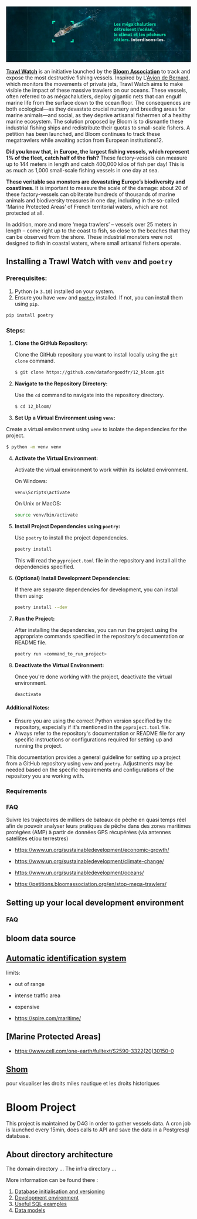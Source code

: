 ![banner](images/banner.png)

**[Trawl Watch](https://twitter.com/TrawlWatch)** is an initiative launched by the **[Bloom Association](https://www.bloomassociation.org/en/)** to track and expose the most destructive fishing vessels. Inspired by L’[Avion de Bernard](https://www.instagram.com/laviondebernard/), which monitors the movements of private jets, Trawl Watch aims to make visible the impact of these massive trawlers on our oceans. These vessels, often referred to as mégachalutiers, deploy gigantic nets that can engulf marine life from the surface down to the ocean floor. The consequences are both ecological—as they devastate crucial nursery and breeding areas for marine animals—and social, as they deprive artisanal fishermen of a healthy marine ecosystem. The solution proposed by Bloom is to dismantle these industrial fishing ships and redistribute their quotas to small-scale fishers. A petition has been launched, and Bloom continues to track these megatrawlers while awaiting action from European institutions12.

**Did you know that, in Europe, the largest fishing vessels, which represent 1% of the fleet, catch half of the fish?** These factory-vessels can measure up to 144 meters in length and catch 400,000 kilos of fish per day! This is as much as 1,000 small-scale fishing vessels in one day at sea.

**These veritable sea monsters are devastating Europe’s biodiversity and coastlines.** It is important to measure the scale of the damage: about 20 of these factory-vessels can obliterate hundreds of thousands of marine animals and biodiversity treasures in one day, including in the so-called ‘Marine Protected Areas’ of French territorial waters, which are not protected at all.

In addition, more and more ‘mega trawlers’ – vessels over 25 meters in length – come right up to the coast to fish, so close to the beaches that they can be observed from the shore. These industrial monsters were not designed to fish in coastal waters, where small artisanal fishers operate.

## Installing a Trawl Watch with `venv` and `poetry`

### Prerequisites:

1. Python (≥ `3.10`) installed on your system.
2. Ensure you have `venv` and [`poetry`](https://python-poetry.org/) installed. If not, you can install them using `pip`.

```bash
pip install poetry
```

### Steps:

1. **Clone the GitHub Repository:**

   Clone the GitHub repository you want to install locally using the `git clone` command.

   ```bash
   $ git clone https://github.com/dataforgoodfr/12_bloom.git
   ```

2. **Navigate to the Repository Directory:**

   Use the `cd` command to navigate into the repository directory.

   ```bash
   $ cd 12_bloom/
   ```

3. **Set Up a Virtual Environment using `venv`:**

Create a virtual environment using `venv` to isolate the dependencies for the project.

```bash
$ python -m venv venv
```

4. **Activate the Virtual Environment:**

   Activate the virtual environment to work within its isolated environment.

   On Windows:

   ```bash
   venv\Scripts\activate
   ```

   On Unix or MacOS:

   ```bash
   source venv/bin/activate
   ```

5. **Install Project Dependencies using `poetry`:**

   Use `poetry` to install the project dependencies.

   ```bash
   poetry install
   ```

   This will read the `pyproject.toml` file in the repository and install all the dependencies specified.

6. **(Optional) Install Development Dependencies:**

   If there are separate dependencies for development, you can install them using:

   ```bash
   poetry install --dev
   ```

7. **Run the Project:**

   After installing the dependencies, you can run the project using the appropriate commands specified in the repository's documentation or README file.

   ```bash
   poetry run <command_to_run_project>
   ```

8. **Deactivate the Virtual Environment:**

   Once you're done working with the project, deactivate the virtual environment.

   ```bash
   deactivate
   ```

#### Additional Notes:

- Ensure you are using the correct Python version specified by the repository, especially if it's mentioned in the `pyproject.toml` file.
- Always refer to the repository's documentation or README file for any specific instructions or configurations required for setting up and running the project.

This documentation provides a general guideline for setting up a project from a GitHub repository using `venv` and `poetry`. Adjustments may be needed based on the specific requirements and configurations of the repository you are working with.

### Requirements

### FAQ

Suivre les trajectoires de milliers de bateaux de pêche en quasi temps réel afin de pouvoir analyser leurs pratiques de pêche dans des zones maritimes protégées (AMP) à partir de données GPS récupérées (via antennes satellites et/ou terrestres)

- https://www.un.org/sustainabledevelopment/economic-growth/
- https://www.un.org/sustainabledevelopment/climate-change/
- https://www.un.org/sustainabledevelopment/oceans/

- https://petitions.bloomassociation.org/en/stop-mega-trawlers/

## Setting up your local development environment

### FAQ

## bloom data source

## [Automatic identification system](https://en.wikipedia.org/wiki/Automatic_identification_system)

limits:

- out of range
- intense traffic area
- expensive

- https://spire.com/maritime/

## [Marine Protected Areas]

- https://www.cell.com/one-earth/fulltext/S2590-3322(20)30150-0

## [Shom](https://www.shom.fr/)

pour visualiser les droits miles nautique et les droits historiques

# Bloom Project

This project is maintained by D4G in order to gather vessels data.
A cron job is launched every 15min, does calls to API and save the data in a Postgresql database.

## About directory architecture

The domain directory ...
The infra directory ...

More information can be found there :

1. [Database initialisation and versioning](./documentation/database_init.md)
2. [Development environment](./documentation/dev_env.md)
3. [Useful SQL examples](./documentation/sql_examples.md)
4. [Data models](#todo)
